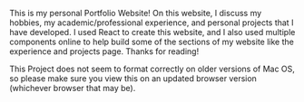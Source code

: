 This is my personal Portfolio Website! On this website, I discuss my hobbies, my academic/professional experience, and personal projects that I have developed. I used React to create this website, and I also used multiple components online to help build some of the sections of my website like the experience and projects page. Thanks for reading!

This Project does not seem to format correctly on older versions of Mac OS, so please make sure you view this on an updated browser version (whichever browser that may be).
